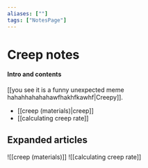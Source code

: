 ```yaml
---
aliases: [""]
tags: ["NotesPage"]
---
```


# Creep notes

#### Intro and contents
[[you see it is a funny unexpected meme hahahhahahahawfhakhfkawhf|Creepy]].

- [[creep (materials)|creep]]
- [[calculating creep rate]]


## Expanded articles
![[creep (materials)]]
![[calculating creep rate]]